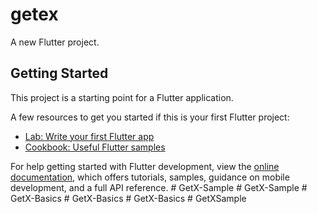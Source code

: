 # getex

A new Flutter project.

## Getting Started

This project is a starting point for a Flutter application.

A few resources to get you started if this is your first Flutter project:

- [Lab: Write your first Flutter app](https://docs.flutter.dev/get-started/codelab)
- [Cookbook: Useful Flutter samples](https://docs.flutter.dev/cookbook)

For help getting started with Flutter development, view the
[online documentation](https://docs.flutter.dev/), which offers tutorials,
samples, guidance on mobile development, and a full API reference.
#   G e t X - S a m p l e  
 #   G e t X - S a m p l e  
 #   G e t X - B a s i c s  
 #   G e t X - B a s i c s  
 #   G e t X - B a s i c s  
 #   G e t X S a m p l e  
 